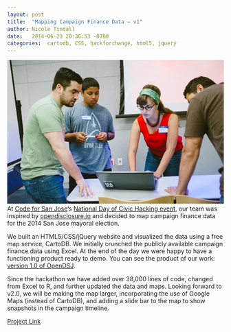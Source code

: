 ```yaml
---
layout: post
title:  "Mapping Campaign Finance Data – v1"
author: Nicole Tindall
date:   2014-06-23 20:36:53 -0700
categories:  cartodb, CSS, hackforchange, html5, jquery
---
```

![group picture](https://github.com/codeforsanjose/blog/blob/gh-pages/assets/blog002.jpg "Group picture of SJ Open Disclosure team")  
At [Code for San Jose](http://codeforsanjose.com/)‘s [National Day of Civic Hacking event](http://hackforchange.org/), our team was inspired by [opendisclosure.io](http://opendisclosure.io/) and decided to map campaign finance data for the 2014 San Jose mayoral election.  

We built an HTML5/CSS/jQuery website and visualized the data using a free map service, CartoDB. We initially crunched the publicly available campaign finance data using Excel. At the end of the day we were happy to have a functioning product ready to demo. You can see the product of our work: [version 1.0 of OpenDSJ](https://codeforsanjose.github.io/OpenDSJ).  

Since the hackathon we have added over 38,000 lines of code, changed from Excel to R, and further updated the data and maps. Looking forward to v2.0, we will be making the map larger, incorporating the use of Google Maps (instead of CartoDB), and adding a slide bar to the map to show snapshots in the campaign timeline.  

[Project Link](https://github.com/codeforsanjose/OpenDSJ)